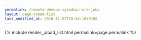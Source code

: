 ```yaml
---
permalink: /remote-devops-sysadmin-sre-jobs
layout: page-jobad-list
last_modified_at: 2018-11-07T18:54:10+0100
---
```

{% include render_jobad_list.html permalink=page.permalink %}
